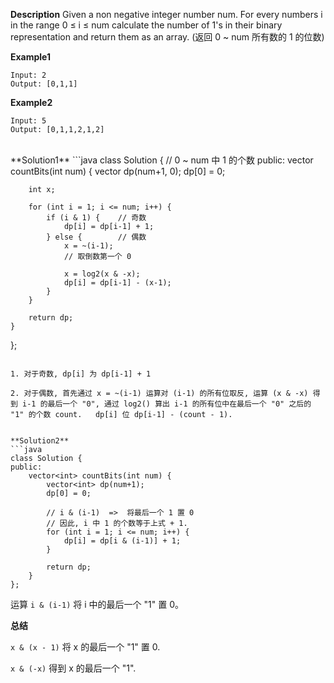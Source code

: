 

**Description**
Given a non negative integer number num. For every numbers i in the range 0 ≤ i ≤ num calculate the number of 1's in their binary representation and return them as an array.
(返回 0 ~ num 所有数的 1 的位数)

**Example1**
```
Input: 2
Output: [0,1,1]
```

**Example2**
```
Input: 5
Output: [0,1,1,2,1,2]
```
<br>
**Solution1**
```java
class Solution {	// 0 ~ num 中 1 的个数
public:
    vector<int> countBits(int num) {
        vector<int> dp(num+1, 0);
        dp[0] = 0;

        int x;

        for (int i = 1; i <= num; i++) {
        	if (i & 1) {	// 奇数
        		dp[i] = dp[i-1] + 1;
        	} else {		// 偶数
        		x = ~(i-1);
        		// 取倒数第一个 0

        		x = log2(x & -x);
        		dp[i] = dp[i-1] - (x-1);
        	}
        }

        return dp;
    }
};
```

1. 对于奇数, dp[i] 为 dp[i-1] + 1

2. 对于偶数, 首先通过 x = ~(i-1) 运算对 (i-1) 的所有位取反, 运算 (x & -x) 得到 i-1 的最后一个 "0", 通过 log2() 算出 i-1 的所有位中在最后一个 "0" 之后的 "1" 的个数 count.   dp[i] 位 dp[i-1] - (count - 1).


**Solution2**
```java
class Solution {
public:
    vector<int> countBits(int num) {
        vector<int> dp(num+1);
        dp[0] = 0;

        // i & (i-1)  =>  将最后一个 1 置 0
        // 因此, i 中 1 的个数等于上式 + 1.
        for (int i = 1; i <= num; i++) {
        	dp[i] = dp[i & (i-1)] + 1;
        }

        return dp;
    }
};
```

运算 `i & (i-1)` 将 i 中的最后一个 "1" 置 0。


**总结**

`x & (x - 1)` 将 x 的最后一个 "1" 置 0.

`x & (-x)` 得到 x 的最后一个 "1".
